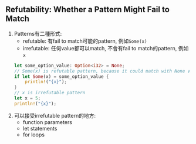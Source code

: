## Refutability: Whether a Pattern Might Fail to Match
1. Patterns有二種形式:
   - refutable: 有fail to match可能的pattern, 例如`Some(x)`
   - irrefutable: 任何value都可以match, 不會有fail to match的pattern, 例如`x`
    ```rust
    let some_option_value: Option<i32> = None;
    // Some(x) is refutable pattern, because it could match with None value
    if let Some(x) = some_option_value {
        println!("{x}");
    }
    // x is irrefutable pattern
    let x = 5;
    println!("{x}");
    ```
2. 可以接受irrefutable pattern的地方:
   - function parameters
   - let statements
   - for loops